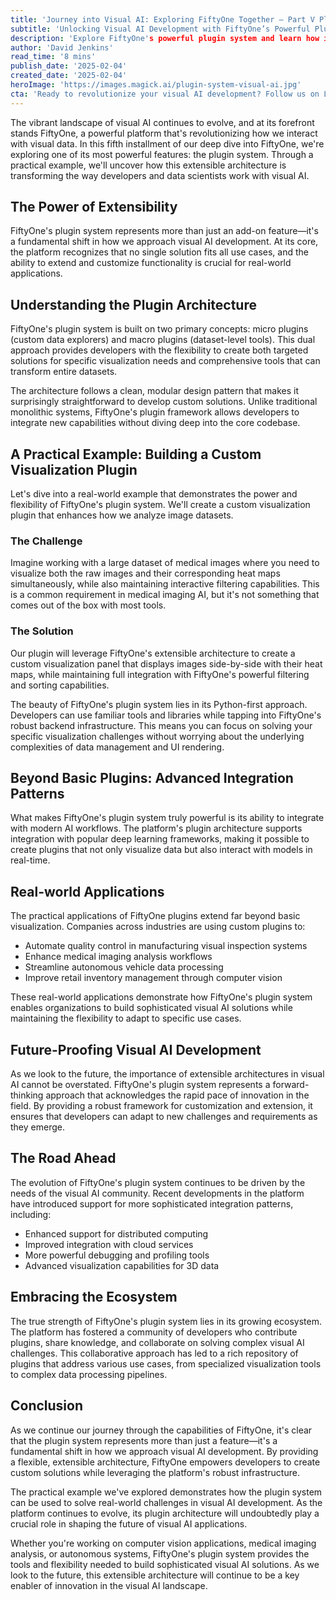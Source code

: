 ```yaml
---
title: 'Journey into Visual AI: Exploring FiftyOne Together — Part V Plugins with a Practical Example'
subtitle: 'Unlocking Visual AI Development with FiftyOne’s Powerful Plugin System'
description: 'Explore FiftyOne's powerful plugin system and learn how it's transforming visual AI development through practical examples. Discover how the platform's extensible architecture enables developers to create custom solutions for complex visualization needs while maintaining integration with modern AI workflows.'
author: 'David Jenkins'
read_time: '8 mins'
publish_date: '2025-02-04'
created_date: '2025-02-04'
heroImage: 'https://images.magick.ai/plugin-system-visual-ai.jpg'
cta: 'Ready to revolutionize your visual AI development? Follow us on LinkedIn for the latest updates on FiftyOne\'s plugin ecosystem and join a community of innovative developers shaping the future of computer vision.'
---
```


The vibrant landscape of visual AI continues to evolve, and at its forefront stands FiftyOne, a powerful platform that's revolutionizing how we interact with visual data. In this fifth installment of our deep dive into FiftyOne, we're exploring one of its most powerful features: the plugin system. Through a practical example, we'll uncover how this extensible architecture is transforming the way developers and data scientists work with visual AI.

## The Power of Extensibility

FiftyOne's plugin system represents more than just an add-on feature—it's a fundamental shift in how we approach visual AI development. At its core, the platform recognizes that no single solution fits all use cases, and the ability to extend and customize functionality is crucial for real-world applications.

## Understanding the Plugin Architecture

FiftyOne's plugin system is built on two primary concepts: micro plugins (custom data explorers) and macro plugins (dataset-level tools). This dual approach provides developers with the flexibility to create both targeted solutions for specific visualization needs and comprehensive tools that can transform entire datasets.

The architecture follows a clean, modular design pattern that makes it surprisingly straightforward to develop custom solutions. Unlike traditional monolithic systems, FiftyOne's plugin framework allows developers to integrate new capabilities without diving deep into the core codebase.

## A Practical Example: Building a Custom Visualization Plugin

Let's dive into a real-world example that demonstrates the power and flexibility of FiftyOne's plugin system. We'll create a custom visualization plugin that enhances how we analyze image datasets.

### The Challenge

Imagine working with a large dataset of medical images where you need to visualize both the raw images and their corresponding heat maps simultaneously, while also maintaining interactive filtering capabilities. This is a common requirement in medical imaging AI, but it's not something that comes out of the box with most tools.

### The Solution

Our plugin will leverage FiftyOne's extensible architecture to create a custom visualization panel that displays images side-by-side with their heat maps, while maintaining full integration with FiftyOne's powerful filtering and sorting capabilities.

The beauty of FiftyOne's plugin system lies in its Python-first approach. Developers can use familiar tools and libraries while tapping into FiftyOne's robust backend infrastructure. This means you can focus on solving your specific visualization challenges without worrying about the underlying complexities of data management and UI rendering.

## Beyond Basic Plugins: Advanced Integration Patterns

What makes FiftyOne's plugin system truly powerful is its ability to integrate with modern AI workflows. The platform's plugin architecture supports integration with popular deep learning frameworks, making it possible to create plugins that not only visualize data but also interact with models in real-time.

## Real-world Applications

The practical applications of FiftyOne plugins extend far beyond basic visualization. Companies across industries are using custom plugins to:

- Automate quality control in manufacturing visual inspection systems
- Enhance medical imaging analysis workflows
- Streamline autonomous vehicle data processing
- Improve retail inventory management through computer vision

These real-world applications demonstrate how FiftyOne's plugin system enables organizations to build sophisticated visual AI solutions while maintaining the flexibility to adapt to specific use cases.

## Future-Proofing Visual AI Development

As we look to the future, the importance of extensible architectures in visual AI cannot be overstated. FiftyOne's plugin system represents a forward-thinking approach that acknowledges the rapid pace of innovation in the field. By providing a robust framework for customization and extension, it ensures that developers can adapt to new challenges and requirements as they emerge.

## The Road Ahead

The evolution of FiftyOne's plugin system continues to be driven by the needs of the visual AI community. Recent developments in the platform have introduced support for more sophisticated integration patterns, including:

- Enhanced support for distributed computing
- Improved integration with cloud services
- More powerful debugging and profiling tools
- Advanced visualization capabilities for 3D data

## Embracing the Ecosystem

The true strength of FiftyOne's plugin system lies in its growing ecosystem. The platform has fostered a community of developers who contribute plugins, share knowledge, and collaborate on solving complex visual AI challenges. This collaborative approach has led to a rich repository of plugins that address various use cases, from specialized visualization tools to complex data processing pipelines.

## Conclusion

As we continue our journey through the capabilities of FiftyOne, it's clear that the plugin system represents more than just a feature—it's a fundamental shift in how we approach visual AI development. By providing a flexible, extensible architecture, FiftyOne empowers developers to create custom solutions while leveraging the platform's robust infrastructure.

The practical example we've explored demonstrates how the plugin system can be used to solve real-world challenges in visual AI development. As the platform continues to evolve, its plugin architecture will undoubtedly play a crucial role in shaping the future of visual AI applications.

Whether you're working on computer vision applications, medical imaging analysis, or autonomous systems, FiftyOne's plugin system provides the tools and flexibility needed to build sophisticated visual AI solutions. As we look to the future, this extensible architecture will continue to be a key enabler of innovation in the visual AI landscape.